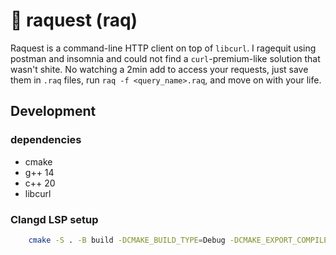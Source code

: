 # 🏓 raquest (raq)

Raquest is a command-line HTTP client on top of `libcurl`. I ragequit using postman and insomnia and could not find a `curl`-premium-like solution that wasn't shite. No watching a 2min add to access your requests, just save them in `.raq` files, run `raq -f <query_name>.raq`, and move on with your life.

## Development

### dependencies
- cmake
- g++ 14
- c++ 20
- libcurl

### Clangd LSP setup
```bash
    cmake -S . -B build -DCMAKE_BUILD_TYPE=Debug -DCMAKE_EXPORT_COMPILE_COMMANDS=1
```

